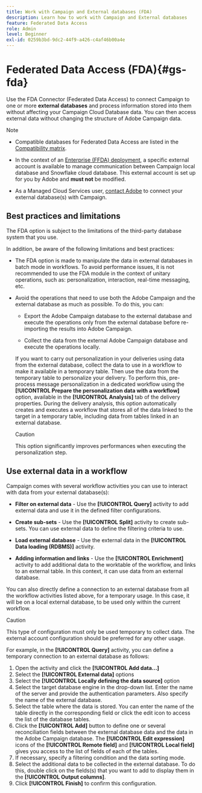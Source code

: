 ```yaml
---
title: Work with Campaign and External databases (FDA)
description: Learn how to work with Campaign and External databases
feature: Federated Data Access
role: Admin
level: Beginner
exl-id: 0259b3bd-9dc2-44f9-a426-c4af46b00a4e
---
```

# Federated Data Access (FDA){#gs-fda}

Use the FDA Connector (Federated Data Access) to connect Campaign to one or more **external databases** and process information stored into them without affecting your Campaign Cloud Database data. You can then access external data without changing the structure of Adobe Campaign data.

>[!NOTE]
>
>* Compatible databases for Federated Data Access are listed in the [Compatibility matrix](../start/compatibility-matrix.md).
>
>* In the context of an [Enterprise (FFDA) deployment](../architecture/enterprise-deployment.md), a specific external account is available to manage communication between Campaign local database and Snowflake cloud database. This external account is set up for you by Adobe and **must not** be modified.
>
>* As a Managed Cloud Services user, [contact Adobe](../start/campaign-faq.md#support) to connect your external database(s) with Campaign.


## Best practices and limitations

The FDA option is subject to the limitations of the third-party database system that you use.

In addition, be aware of the following limitations and best practices:

* The FDA option is made to manipulate the data in external databases in batch mode in workflows. To avoid performance issues, it is not recommended to use the FDA module in the context of unitary operations, such as: personalization, interaction, real-time messaging, etc.

* Avoid the operations that need to use both the Adobe Campaign and the external database as much as possible. To do this, you can:

    * Export the Adobe Campaign database to the external database and execute the operations only from the external database before re-importing the results into Adobe Campaign.

    * Collect the data from the external Adobe Campaign database and execute the operations locally.

    If you want to carry out personalization in your deliveries using data from the external database, collect the data to use in a workflow to make it available in a temporary table. Then use the data from the temporary table to personalize your delivery. To perform this, pre-process message personalization in a dedicated workflow using the **[!UICONTROL Prepare the personalization data with a workflow]** option, available in the **[!UICONTROL Analysis]** tab of the delivery properties. During the delivery analysis, this option automatically creates and executes a workflow that stores all of the data linked to the target in a temporary table, including data from tables linked in an external database.
    
    >[!CAUTION]
    >
    >This option significantly improves performances when executing the personalization step.


## Use external data in a workflow

Campaign comes with several workflow activities you can use to interact with data from your external database(s):

* **Filter on external data** -  Use the **[!UICONTROL Query]** activity to add external data and use it in the defined filter configurations. 

* **Create sub-sets** - Use the **[!UICONTROL Split]** activity to create sub-sets. You can use external data to define the filtering criteria to use.

* **Load external database** - Use the external data in the **[!UICONTROL Data loading (RDBMS)]** activity. 

* **Adding information and links** - Use the **[!UICONTROL Enrichment]** activity to add additional data to the worktable of the workflow, and links to an external table. In this context, it can use data from an external database. 

You can also directly define a connection to an external database from all the workflow activities listed above, for a temporary usage. In this case, it will be on a local external database, to be used only within the current workflow.

>[!CAUTION]
>
>This type of configuration must only be used temporary to collect data. The external account configuration should be preferred for any other usage.

For example, in the **[!UICONTROL Query]** activity, you can define a temporary connection to an external database as follows:

1. Open the activity and click the **[!UICONTROL Add data...]**
1. Select the **[!UICONTROL External data]** options
1. Select the **[!UICONTROL Locally defining the data source]** option
1. Select the target database engine in the drop-down list. Enter the name of the server and provide the authentication parameters. Also specify the name of the external database.
1. Select the table where the data is stored. You can enter the name of the table directly in the corresponding field or click the edit icon to access the list of the database tables.
1. Click the **[!UICONTROL Add]** button to define one or several reconciliation fields between the external database data and the data in the Adobe Campaign database. The **[!UICONTROL Edit expression]** icons of the **[!UICONTROL Remote field]** and **[!UICONTROL Local field]** gives you access to the list of fields of each of the tables.
1. If necessary, specify a filtering condition and the data sorting mode.
1. Select the additional data to be collected in the external database. To do this, double click on the fields(s) that you want to add to display them in the **[!UICONTROL Output columns]**. 
1. Click **[!UICONTROL Finish]** to confirm this configuration.
